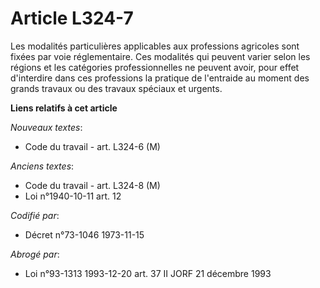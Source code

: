 # Article L324-7

Les modalités particulières applicables aux professions agricoles sont fixées par voie réglementaire. Ces modalités qui
peuvent varier selon les régions et les catégories professionnelles ne peuvent avoir, pour effet d'interdire dans ces
professions la pratique de l'entraide au moment des grands travaux ou des travaux spéciaux et urgents.

**Liens relatifs à cet article**

_Nouveaux textes_:

  - Code du travail - art. L324-6 (M)

_Anciens textes_:

  - Code du travail - art. L324-8 (M)
  - Loi n°1940-10-11 art. 12

_Codifié par_:

  - Décret n°73-1046 1973-11-15

_Abrogé par_:

  - Loi n°93-1313 1993-12-20 art. 37 II JORF 21 décembre 1993
